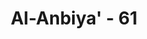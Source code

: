 ---
title: "Al-Anbiya' - 61"
no: 61
arabic_no: ٦١
ayah: قَالُوْا فَأْتُوْا بِهٖ عَلٰٓى اَعْيُنِ النَّاسِ لَعَلَّهُمْ يَشْهَدُوْنَ 
translation: "Mereka berkata, “(Kalau demikian) bawalah dia dengan diperlihatkan kepada orang banyak, agar mereka menyaksikan.”"
tafsir: "Ayat ini menjelaskan bahwa setelah mereka mendapat jawaban bahwa yang merusakkan patung-patung itu adalah seorang pemuda yang bernama Ibrahim, maka mereka menyuruh agar pemuda itu dihadapkan kepada orang banyak, dengan harapan kalau-kalau ada orang lain yang menyaksikan pemuda tersebut melakukan pengrusakan itu, sehingga kesaksian itu akan dapat dijadikan bukti.\n\nHal ini memberikan pengertian bahwa di kalangan mereka pada masa itu sudah berlaku suatu peraturan, bahwa mereka tidak akan menindak secara langsung seseorang yang dituduh sebelum ada bukti-bukti, baik berupa persaksian dari seseorang, maupun berupa pengakuan dari pihak yang tertuduh."
---